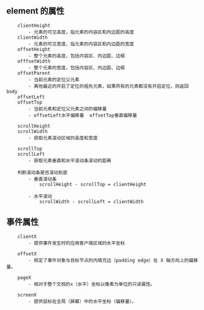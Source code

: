 ## element 的属性

    	clientHeight
    		- 元素的可见高度，指元素的内容区和内边距的高度
    	clientWidth
    		- 元素的可见宽度，指元素的内容区和内边距的宽度
    	offsetHeight
    		- 整个元素的高度，包括内容区、内边距、边框
    	offfsetWidth
    		- 整个元素的宽度，包括内容区、内边距、边框
    	offsetParent
    		- 当前元素的定位父元素
    		- 离他最近的开启了定位的祖先元素，如果所有的元素都没有开启定位，则返回body
    	offsetLeft
    	offsetTop
    		- 当前元素和定位父元素之间的偏移量
    		- offsetLeft水平偏移量  offsetTop垂直偏移量

    	scrollHeight
    	scrollWidth
    		- 获取元素滚动区域的高度和宽度

    	scrollTop
    	scrollLeft
    		- 获取元素垂直和水平滚动条滚动的距离

    	判断滚动条是否滚动到底
    		- 垂直滚动条
    			scrollHeight - scrollTop = clientHeight

    		- 水平滚动
    			scrollWidth - scrollLeft = clientWidth

## 事件属性

    	clientX
    		- 提供事件发生时的应用客户端区域的水平坐标

    	offsetX
    		- 规定了事件对象与目标节点的内填充边（padding edge）在 X 轴方向上的偏移量。

    	pageX
    		- 相对于整个文档的x（水平）坐标以像素为单位的只读属性。

    	screenX
    		- 提供鼠标在全局（屏幕）中的水平坐标（偏移量）。
